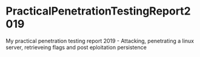 # PracticalPenetrationTestingReport2019
My practical penetration testing report 2019 - Attacking, penetrating a linux server, retrieveing flags and post eploitation persistence
